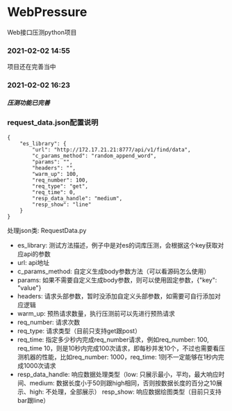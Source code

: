 # WebPressure
Web接口压测python项目

### 2021-02-02 14:55
项目还在完善当中

### 2021-02-02 16:23
##### 压测功能已完善

### request_data.json配置说明
```
{
    "es_library": {
        "url": "http://172.17.21.21:8777/api/v1/find/data",
        "c_params_method": "random_append_word",
        "params": "",
        "headers": "",
        "warm_up": 100,
        "req_number": 100,
        "req_type": "get",
        "req_time": 0,
        "resp_data_handle": "medium",
        "resp_show": "line"
    }
}
```
处理json类: RequestData.py
* es_library: 测试方法描述，例子中是对es的词库压测，会根据这个key获取对应api的参数
* url: api地址
* c_params_method: 自定义生成body参数方法（可以看源码怎么使用）
* params: 如果不需要自定义生成body参数，则可以使用固定参数，{"key": "value"}
* headers: 请求头部参数，暂时没添加自定义头部参数，如需要可自行添加对应逻辑
* warm_up: 预热请求数量，执行压测前可以先进行预热请求
* req_number: 请求次数
* req_type: 请求类型（目前只支持get跟post）
* req_time: 指定多少秒内完成req_number请求，例如req_number: 100, req_time 10，则是10秒内完成100次请求，即每秒并发10个，不过也需要看压测机器的性能，比如req_number: 1000，req_time: 1则不一定能够在1秒内完成1000次请求
* resp_data_handle: 响应数据处理类型（low: 只展示最小，平均，最大响应时间、medium: 数据长度小于50则跟high相同，否则按数据长度的百分之10展示、high: 不处理，全部展示）
resp_show: 响应数据绘图类型（目前只支持bar跟line）
